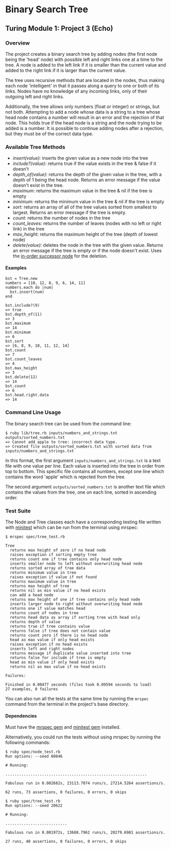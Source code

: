 # Binary Search Tree
## Turing Module 1: Project 3 (Echo)

### Overview

The project creates a binary search tree by adding nodes (the first node being the 'head' node) with possible left and right links one at a time to the tree. A node is added to the left link if it is smaller than the current value and added to the right link if it is larger than the current value.

The tree uses recursive methods that are located in the nodes, thus making each node 'intelligent' in that it passes along a query to one or both of its links. Nodes have no knowledge of any incoming links, only of their outgoing left and right links.

Additionally, the tree allows only numbers (float or integer) or strings, but not both. Attempting to add a node whose data is a string to a tree whose head node contains a number will result in an error and the rejection of that node. This holds true if the head node is a string and the node trying to be added is a number. It is possible to continue adding nodes after a rejection, but they must be of the correct data type.

### Available Tree Methods

* *insert(value):* inserts the given value as a new node into the tree
* *include?(value):* returns true if the value exists in the tree & false if it doesn't
* *depth_of(value):* returns the depth of the given value in the tree, with a depth of 1 being the head node. Returns an error message if the value doesn't exist in the tree.
* *maximum:* returns the maximum value in the tree & nil if the tree is empty
* *minimum:* returns the minimum value in the tree & nil if the tree is empty
* *sort:* returns an array of all of the tree values sorted from smallest to largest. Returns an error message if the tree is empty.
* *count:* returns the number of nodes in the tree
* *count_leaves:* returns the number of leaves (nodes with no left or right link) in the tree
* *max_height:* returns the maximum height of the tree (depth of lowest node)
* *delete(value):* deletes the node in the tree with the given value. Returns an error message if the tree is empty or if the node doesn't exist. Uses the [in-order successor node](https://en.wikipedia.org/wiki/Binary_search_tree#Deletion) for the deletion.

#### Examples

```
bst = Tree.new
numbers = [10, 12, 8, 9, 6, 14, 11]
numbers.each do |num|
  bst.insert(num)
end

bst.include?(9)
=> true
bst.depth_of(11)
=> 3
bst.maximum
=> 14
bst.minimum
=> 6
bst.sort
=> [6, 8, 9, 10, 11, 12, 14]
bst.count
=> 7
bst.count_leaves
=> 4
bst.max_height
=> 3
bst.delete(12)
=> 14
bst.count
=> 6
bst.head.right.data
=> 14
```

### Command Line Usage

The binary search tree can be used from the command line:

```
$ ruby lib/tree.rb inputs/numbers_and_strings.txt outputs/sorted_numbers.txt
=> Cannot add apple to tree: incorrect data type.
=> Created file outputs/sorted_numbers.txt with sorted data from inputs/numbers_and_strings.txt
```

In this format, the first argument `inputs/numbers_and_strings.txt` is a text file with one value per line. Each value is inserted into the tree in order from top to bottom. This specific file contains all numbers, except one line which contains the word 'apple' which is rejected from the tree.

The second argument `outputs/sorted_numbers.txt` is another text file which contains the values from the tree, one on each line, sorted in ascending order.

### Test Suite

The Node and Tree classes each have a corresponding testing file written with [minitest](https://github.com/seattlerb/minitest) which can be run from the terminal using mrspec:

```
$ mrspec spec/tree_test.rb

Tree
  returns max height of zero if no head node
  raises exception if sorting empty tree
  returns count one if tree contains only head node
  inserts smaller node to left without overwriting head node
  returns sorted array of tree data
  returns minimum value in tree
  raises exception if value if not found
  returns maximum value in tree
  returns max height of tree
  returns nil as min value if no head exists
  can add a head node
  returns max height of one if tree contains only head node
  inserts larger node to right without overwriting head node
  returns one if value matches head
  returns count of nodes in tree
  returns head data as array if sorting tree with head only
  returns depth of value
  returns true if tree contains value
  returns false if tree does not contain value
  returns count zero if there is no head node
  head as max value if only head exists
  raises exception if no head exists
  inserts left and right nodes
  returns message if duplicate value inserted into tree
  returns false for include if tree is empty
  head as min value if only head exists
  returns nil as max value if no head exists

Failures:

Finished in 0.00477 seconds (files took 0.09594 seconds to load)
27 examples, 0 failures
```

You can also run all the tests at the same time by running the `mrspec` command from the terminal in the project's base directory.

#### Dependencies

Must have the [mrspec gem](https://github.com/JoshCheek/mrspec) and [minitest gem](https://github.com/seattlerb/minitest) installed.

Alternatively, you could run the tests without using mrspec by running the following commands:

```
$ ruby spec/node_test.rb
Run options: --seed 60846

# Running:

..............................................................

Fabulous run in 0.002682s, 23113.7074 runs/s, 27214.5264 assertions/s.

62 runs, 73 assertions, 0 failures, 0 errors, 0 skips

$ ruby spec/tree_test.rb
Run options: --seed 20622

# Running:

...........................

Fabulous run in 0.001972s, 13688.7962 runs/s, 20279.6981 assertions/s.

27 runs, 40 assertions, 0 failures, 0 errors, 0 skips
```
